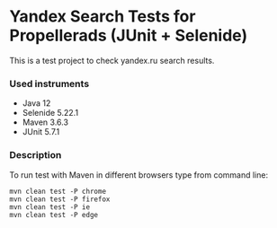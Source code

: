 Yandex Search Tests for Propellerads (JUnit + Selenide)
================================
This is a test project to check yandex.ru search results.

### Used instruments 

+ Java 12
+ Selenide 5.22.1
+ Maven 3.6.3
+ JUnit 5.7.1

### Description

To run test with Maven in different browsers type from command line:

```
mvn clean test -P chrome
mvn clean test -P firefox
mvn clean test -P ie
mvn clean test -P edge
```
